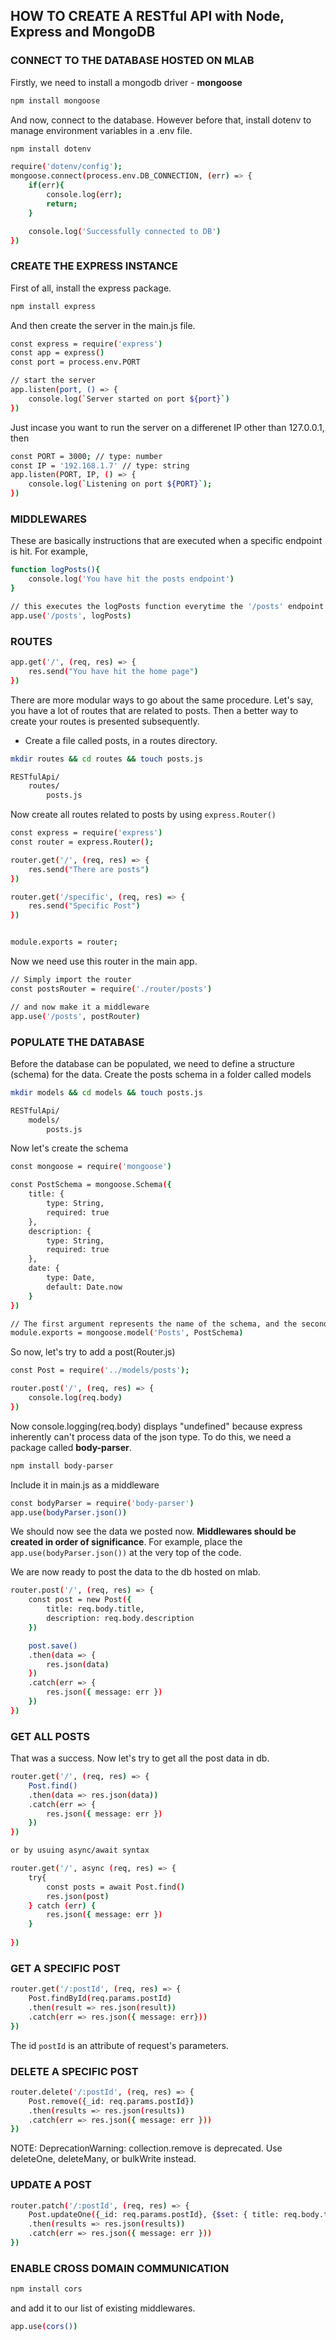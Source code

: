## HOW TO CREATE A RESTful API with Node, Express and MongoDB

### CONNECT TO THE DATABASE HOSTED ON MLAB
Firstly, we need to install a mongodb driver - **mongoose**

```bash
npm install mongoose
```

And now, connect to the database. However before that, install dotenv to manage environment variables in a .env file.
```bash
npm install dotenv
```

```bash
require('dotenv/config');
mongoose.connect(process.env.DB_CONNECTION, (err) => {
    if(err){
        console.log(err);
        return;
    }

    console.log('Successfully connected to DB')
})
```



### CREATE THE EXPRESS INSTANCE
First of all, install the express package.
```bash
npm install express
```

And then create the server in the main.js file.

```bash
const express = require('express')
const app = express()
const port = process.env.PORT

// start the server
app.listen(port, () => {
    console.log(`Server started on port ${port}`)
})
```

Just incase you want to run the server on a differenet IP other than 127.0.0.1, then

```bash
const PORT = 3000; // type: number
const IP = '192.168.1.7' // type: string
app.listen(PORT, IP, () => {
    console.log(`Listening on port ${PORT}`);
})
```



### MIDDLEWARES
These are basically instructions that are executed when a specific endpoint is hit.
For example,
```bash
function logPosts(){
    console.log('You have hit the posts endpoint')
}

// this executes the logPosts function everytime the '/posts' endpoint is hit.
app.use('/posts', logPosts)
```



### ROUTES

```bash
app.get('/', (req, res) => {
    res.send("You have hit the home page")
})
```

There are more modular ways to go about the same procedure.
Let's say, you have a lot of routes that are related to posts. Then a better way to create your routes is presented subsequently.

- Create a file called posts, in a routes directory.
```bash
mkdir routes && cd routes && touch posts.js

RESTfulApi/
    routes/
        posts.js
```

Now create all routes related to posts by using 
```express.Router()```

```bash
const express = require('express')
const router = express.Router();

router.get('/', (req, res) => {
    res.send("There are posts")
})

router.get('/specific', (req, res) => {
    res.send("Specific Post")
})


module.exports = router;
```

Now we need use this router in the main app.

```bash
// Simply import the router
const postsRouter = require('./router/posts')

// and now make it a middleware
app.use('/posts', postRouter)
```



### POPULATE THE DATABASE
Before the database can be populated, we need to define a structure (schema) for the data. Create the posts schema in a folder called models
```bash
mkdir models && cd models && touch posts.js

RESTfulApi/
    models/ 
        posts.js
```

Now let's create the schema

```bash
const mongoose = require('mongoose')

const PostSchema = mongoose.Schema({
    title: {
        type: String,
        required: true
    },
    description: {
        type: String,
        required: true
    },
    date: {
        type: Date,
        default: Date.now
    }
})

// The first argument represents the name of the schema, and the second argument is the schema itself.
module.exports = mongoose.model('Posts', PostSchema)
```

So now, let's try to add a post(Router.js)
```bash
const Post = require('../models/posts');

router.post('/', (req, res) => {
    console.log(req.body)
})
```

Now console.logging(req.body) displays "undefined" because express inherently can't process data of the json type. To do this, we need a package called **body-parser**.

```bash
npm install body-parser
```

Include it in main.js as a middleware
```bash
const bodyParser = require('body-parser')
app.use(bodyParser.json())
```

We should now see the data we posted now. 
**Middlewares should be created in order of significance**. For example, place the ```app.use(bodyParser.json())``` at the very top of the code.

We are now ready to post the data to the db hosted on mlab.

```bash
router.post('/', (req, res) => {
    const post = new Post({
        title: req.body.title,
        description: req.body.description
    })

    post.save()
    .then(data => {
        res.json(data)
    })
    .catch(err => {
        res.json({ message: err })
    })
})
```



### GET ALL POSTS
That was a success. Now let's try to get all the post data in db.

```bash
router.get('/', (req, res) => {
    Post.find()
    .then(data => res.json(data))
    .catch(err => {
        res.json({ message: err })
    })
})

or by usuing async/await syntax

router.get('/', async (req, res) => {
    try{
        const posts = await Post.find()
        res.json(post)
    } catch (err) {
        res.json({ message: err })
    }
    
})
```



### GET A SPECIFIC POST
```bash
router.get('/:postId', (req, res) => {
    Post.findById(req.params.postId)
    .then(result => res.json(result))
    .catch(err => res.json({ message: err}))
})
```

The id ```postId``` is an attribute of request's parameters.




### DELETE A SPECIFIC POST
```bash
router.delete('/:postId', (req, res) => {
    Post.remove({_id: req.params.postId})
    .then(results => res.json(results))
    .catch(err => res.json({ message: err }))
})
```
NOTE:
DeprecationWarning: collection.remove is deprecated. Use deleteOne, deleteMany, or bulkWrite instead. 




### UPDATE A POST
```bash
router.patch('/:postId', (req, res) => {
    Post.updateOne({_id: req.params.postId}, {$set: { title: req.body.title }})
    .then(results => res.json(results))
    .catch(err => res.json({ message: err }))
})
```



### ENABLE CROSS DOMAIN COMMUNICATION
```bash
npm install cors
```
and add it to our list of existing middlewares.

```bash
app.use(cors())
```


